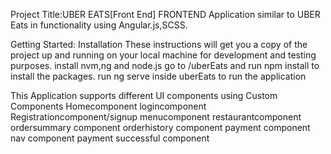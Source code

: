 
Project Title:UBER EATS[Front End]
FRONTEND Application similar to UBER Eats in functionality using Angular.js,SCSS.

Getting Started: Installation
These instructions will get you a copy of the project up and running on your local machine for development and testing purposes. 
install nvm,ng and node.js
go to /uberEats and run npm install to install the packages.
run ng serve inside uberEats to run the application

This Application supports different UI components using Custom Components
Homecomponent
logincomponent
Registrationcomponent/signup
menucomponent
restaurantcomponent
ordersummary component
orderhistory component
payment component
nav component
payment successful component

